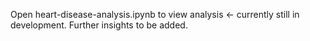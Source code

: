 Open heart-disease-analysis.ipynb to view analysis <- currently still in development. Further insights to be added. 
